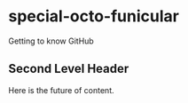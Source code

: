 # special-octo-funicular
Getting to know GitHub

## Second Level Header
Here is the future of content.